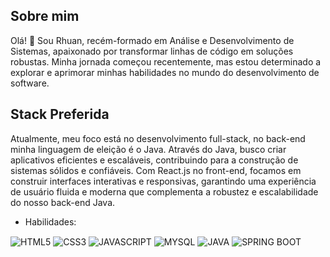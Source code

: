 ## Sobre mim
Olá! 👋 Sou Rhuan, recém-formado em Análise e Desenvolvimento de Sistemas, apaixonado por transformar linhas de código em soluções robustas. Minha jornada começou recentemente, mas estou determinado a explorar e aprimorar minhas habilidades no mundo do desenvolvimento de software.

## Stack Preferida
Atualmente, meu foco está no desenvolvimento full-stack, no back-end minha linguagem de eleição é o Java. Através do Java, busco criar aplicativos eficientes e escaláveis, contribuindo para a construção de sistemas sólidos e confiáveis. Com React.js no front-end, focamos em construir interfaces interativas e responsivas, garantindo uma experiência de usuário fluida e moderna que complementa a robustez e escalabilidade do nosso back-end Java.

- Habilidades:

<div>
  <img align="center" src="https://img.shields.io/badge/HTML5-E34F26?style=for-the-badge&logo=html5&logoColor=white" alt="HTML5">
  <img align="center" src="https://img.shields.io/badge/CSS3-1572B6?style=for-the-badge&logo=css3&logoColor=white" alt="CSS3">
  <img align="center" src="https://img.shields.io/badge/JavaScript-F7DF1E?style=for-the-badge&logo=javascript&logoColor=black" alt="JAVASCRIPT">
  <img align="center" src="https://img.shields.io/badge/MySQL-00000F?style=for-the-badge&logo=mysql&logoColor=white" alt="MYSQL">
  <img align="center" src="https://img.shields.io/badge/Java-ED8B00?style=for-the-badge&logo=java&logoColor=white" alt="JAVA">
  <img align="center" src="https://img.shields.io/badge/Spring_Boot-F2F4F9?style=for-the-badge&logo=spring-boot" alt="SPRING BOOT">
</div>
